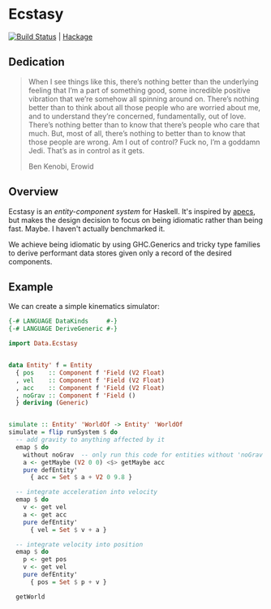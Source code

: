 # Ecstasy

[![Build Status](https://travis-ci.org/isovector/ecstasy.svg?branch=master)](https://travis-ci.org/isovector/ecstasy) | [Hackage][hackage]

[hackage]: https://hackage.haskell.org/package/ecstasy-0.1.1.1

## Dedication

> When I see things like this, there’s nothing better than the underlying
> feeling that I’m a part of something good, some incredible positive vibration
> that we’re somehow all spinning around on. There’s nothing better than to
> think about all those people who are worried about me, and to understand
> they’re concerned, fundamentally, out of love. There’s nothing better than to
> know that there’s people who care that much. But, most of all, there’s nothing
> to better than to know that those people are wrong. Am I out of control? Fuck
> no, I’m a goddamn Jedi. That’s as in control as it gets.
>
> Ben Kenobi, Erowid


## Overview

Ecstasy is an *entity-component system* for Haskell. It's inspired by
[apecs][apecs], but makes the design decision to focus on being idiomatic rather
than being fast. Maybe. I haven't actually benchmarked it.

[apecs]: https://github.com/jonascarpay/apecs

We achieve being idiomatic by using GHC.Generics and tricky type families to
derive performant data stores given only a record of the desired components.


## Example

We can create a simple kinematics simulator:

```haskell
{-# LANGUAGE DataKinds     #-}
{-# LANGUAGE DeriveGeneric #-}

import Data.Ecstasy


data Entity' f = Entity
  { pos    :: Component f 'Field (V2 Float)
  , vel    :: Component f 'Field (V2 Float)
  , acc    :: Component f 'Field (V2 Float)
  , noGrav :: Component f 'Field ()
  } deriving (Generic)


simulate :: Entity' 'WorldOf -> Entity' 'WorldOf
simulate = flip runSystem $ do
  -- add gravity to anything affected by it
  emap $ do
    without noGrav  -- only run this code for entities without 'noGrav' set
    a <- getMaybe (V2 0 0) <$> getMaybe acc
    pure defEntity'
      { acc = Set $ a + V2 0 9.8 }

  -- integrate acceleration into velocity
  emap $ do
    v <- get vel
    a <- get acc
    pure defEntity'
      { vel = Set $ v + a }

  -- integrate velocity into position
  emap $ do
    p <- get pos
    v <- get vel
    pure defEntity'
      { pos = Set $ p + v }

  getWorld
```

